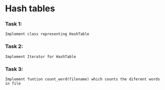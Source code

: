 # **Hash tables**

### **Task 1:**
    Implement class representing HashTable

### **Task 2:**
    Implement Iterator for HashTable

### **Task 3:**
    Implement funtion count_word(filename) which counts the diferent words in file
